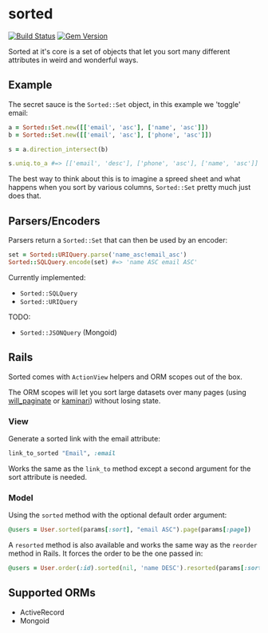 # sorted

[![Build Status](https://travis-ci.org/mynameisrufus/sorted.svg?branch=master)](https://travis-ci.org/mynameisrufus/sorted)
[![Gem Version](https://badge.fury.io/rb/sorted.svg)](http://badge.fury.io/rb/sorted)

Sorted at it's core is a set of objects that let you sort many different
attributes in weird and wonderful ways.

## Example

The secret sauce is the `Sorted::Set` object, in this example we 'toggle' email:

```ruby
a = Sorted::Set.new([['email', 'asc'], ['name', 'asc']])
b = Sorted::Set.new([['email', 'asc'], ['phone', 'asc']])

s = a.direction_intersect(b)

s.uniq.to_a #=> [['email', 'desc'], ['phone', 'asc'], ['name', 'asc']]
```

The best way to think about this is to imagine a spreed sheet and what happens
when you sort by various columns, `Sorted::Set` pretty much just does that.

## Parsers/Encoders

Parsers return a `Sorted::Set` that can then be used by an encoder:

```ruby
set = Sorted::URIQuery.parse('name_asc!email_asc')
Sorted::SQLQuery.encode(set) #=> 'name ASC email ASC'
```

Currently implemented:

* `Sorted::SQLQuery`
* `Sorted::URIQuery`

TODO:

* `Sorted::JSONQuery` (Mongoid)

## Rails

Sorted comes with `ActionView` helpers and ORM scopes out of the box.

The ORM scopes will let you sort large datasets over many pages (using
[will_paginate](https://github.com/mislav/will_paginate) or 
[kaminari](https://github.com/amatsuda/kaminari)) without losing state.

### View

Generate a sorted link with the email attribute:

```ruby
link_to_sorted "Email", :email
```

Works the same as the `link_to` method except a second argument for the
sort attribute is needed.

### Model

Using the `sorted` method with the optional default order argument:

```ruby
@users = User.sorted(params[:sort], "email ASC").page(params[:page])
```

A `resorted` method is also available and works the same way as the `reorder` method in Rails.
It forces the order to be the one passed in:

```ruby
@users = User.order(:id).sorted(nil, 'name DESC').resorted(params[:sort], 'email ASC')
```

## Supported ORMs

* ActiveRecord
* Mongoid
